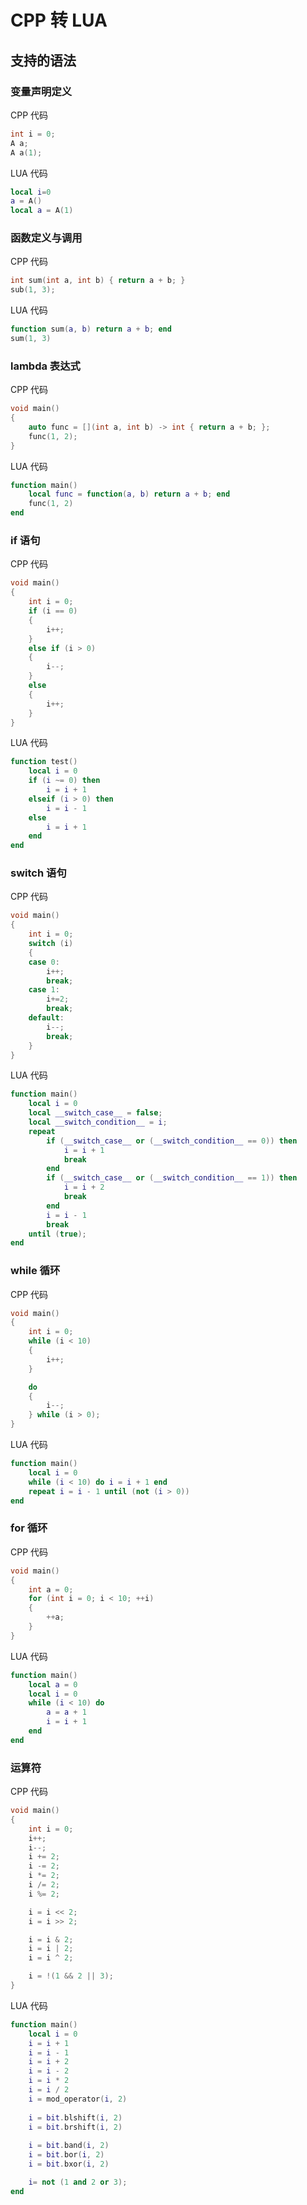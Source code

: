 
# CPP 转 LUA

## 支持的语法


### 变量声明定义
CPP 代码
```cpp
int i = 0;
A a;
A a(1);
```
LUA 代码
```lua
local i=0
a = A()
local a = A(1)
```

### 函数定义与调用
CPP 代码
```cpp
int sum(int a, int b) { return a + b; }
sub(1, 3);
```
LUA 代码
```lua
function sum(a, b) return a + b; end
sum(1, 3)
```
### lambda 表达式
CPP 代码
```cpp
void main()
{
    auto func = [](int a, int b) -> int { return a + b; };
    func(1, 2);
}
```
LUA 代码
```lua
function main()
    local func = function(a, b) return a + b; end
    func(1, 2)
end
```

### if 语句
CPP 代码
```cpp
void main()
{
    int i = 0;
    if (i == 0)
    {
        i++;
    }
    else if (i > 0)
    {
        i--;
    }
    else
    {
        i++;
    }
}
```
LUA 代码
```lua
function test()
    local i = 0
    if (i ~= 0) then
        i = i + 1
    elseif (i > 0) then
        i = i - 1
    else
        i = i + 1
    end
end
```

### switch 语句
CPP 代码
```cpp
void main()
{
    int i = 0;
    switch (i)
    {
    case 0:
        i++;
        break;
    case 1:
        i+=2;
        break;    
    default:
        i--;
        break;
    }
}
```
LUA 代码
```lua
function main()
    local i = 0
    local __switch_case__ = false;
    local __switch_condition__ = i;
    repeat
        if (__switch_case__ or (__switch_condition__ == 0)) then
            i = i + 1
            break
        end
        if (__switch_case__ or (__switch_condition__ == 1)) then
            i = i + 2
            break
        end
        i = i - 1
        break
    until (true);
end
```

### while 循环
CPP 代码
```cpp
void main()
{
    int i = 0;
    while (i < 10) 
	{
		i++;
	}

	do 
	{
		i--;
	} while (i > 0);
}
```
LUA 代码
```lua
function main()
    local i = 0
    while (i < 10) do i = i + 1 end
    repeat i = i - 1 until (not (i > 0))
end
```

### for 循环
CPP 代码
```cpp
void main()
{
    int a = 0;
    for (int i = 0; i < 10; ++i)
    {
        ++a;
    }
}
```
LUA 代码
```lua
function main()
    local a = 0
    local i = 0
    while (i < 10) do
        a = a + 1
        i = i + 1
    end
end
```

### 运算符
CPP 代码
```cpp
void main()
{
    int i = 0;
    i++;
    i--;
    i += 2;
    i -= 2;
    i *= 2;
    i /= 2;
    i %= 2;

	i = i << 2;
	i = i >> 2;

	i = i & 2;
	i = i | 2;
	i = i ^ 2;

    i = !(1 && 2 || 3);
}
```
LUA 代码
```lua
function main()
    local i = 0
    i = i + 1
    i = i - 1
    i = i + 2
    i = i - 2
    i = i * 2
    i = i / 2
    i = mod_operator(i, 2)
   
    i = bit.blshift(i, 2)
    i = bit.brshift(i, 2)
   
    i = bit.band(i, 2)
    i = bit.bor(i, 2)
    i = bit.bxor(i, 2)

    i= not (1 and 2 or 3);
end
```